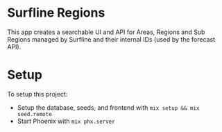 # Surfline Regions

This app creates a searchable UI and API for Areas, Regions and Sub Regions managed by Surfline and their internal IDs (used by the forecast API).

# Setup

To setup this project:
*   Setup the database, seeds, and frontend with `mix setup && mix seed.remote`
*   Start Phoenix with `mix phx.server`
